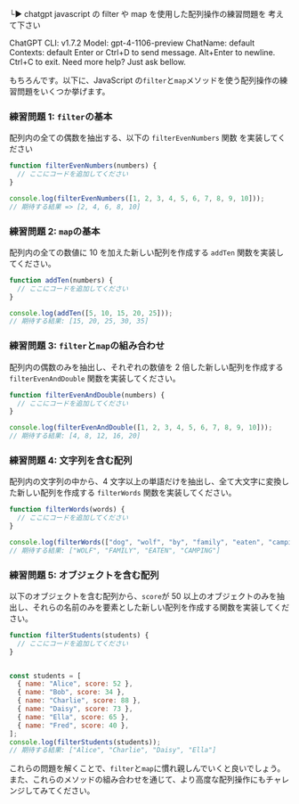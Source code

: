 └▶ chatgpt javascript の filter や map を使用した配列操作の練習問題を 考えて下さい

ChatGPT CLI: v1.7.2
Model: gpt-4-1106-preview
ChatName: default
Contexts: default
Enter or Ctrl+D to send message. Alt+Enter to newline. Ctrl+C to exit.
Need more help? Just ask bellow.

もちろんです。以下に、JavaScript の`filter`と`map`メソッドを使う配列操作の練習問題をいくつか挙げます。

### 練習問題 1: `filter`の基本

配列内の全ての偶数を抽出する、以下の `filterEvenNumbers` 関数 を実装してください

```javascript
function filterEvenNumbers(numbers) {
  // ここにコードを追加してください
}

console.log(filterEvenNumbers([1, 2, 3, 4, 5, 6, 7, 8, 9, 10]));
// 期待する結果 => [2, 4, 6, 8, 10]
```

### 練習問題 2: `map`の基本

配列内の全ての数値に 10 を加えた新しい配列を作成する `addTen` 関数を実装してください。

```javascript
function addTen(numbers) {
  // ここにコードを追加してください
}

console.log(addTen([5, 10, 15, 20, 25]));
// 期待する結果: [15, 20, 25, 30, 35]
```

### 練習問題 3: `filter`と`map`の組み合わせ

配列内の偶数のみを抽出し、それぞれの数値を 2 倍した新しい配列を作成する `filterEvenAndDouble` 関数を実装してください。

```javascript
function filterEvenAndDouble(numbers) {
  // ここにコードを追加してください
}

console.log(filterEvenAndDouble([1, 2, 3, 4, 5, 6, 7, 8, 9, 10]));
// 期待する結果: [4, 8, 12, 16, 20]
```

### 練習問題 4: 文字列を含む配列

配列内の文字列の中から、4 文字以上の単語だけを抽出し、全て大文字に変換した新しい配列を作成する `filterWords` 関数を実装してください。

```javascript
function filterWords(words) {
  // ここにコードを追加してください
}

console.log(filterWords(["dog", "wolf", "by", "family", "eaten", "camping"]));
// 期待する結果: ["WOLF", "FAMILY", "EATEN", "CAMPING"]
```

### 練習問題 5: オブジェクトを含む配列

以下のオブジェクトを含む配列から、`score`が 50 以上のオブジェクトのみを抽出し、それらの名前のみを要素とした新しい配列を作成する関数を実装してください。

```javascript
function filterStudents(students) {
  // ここにコードを追加してください
}


const students = [
  { name: "Alice", score: 52 },
  { name: "Bob", score: 34 },
  { name: "Charlie", score: 88 },
  { name: "Daisy", score: 73 },
  { name: "Ella", score: 65 },
  { name: "Fred", score: 40 },
];
console.log(filterStudents(students));
// 期待する結果: ["Alice", "Charlie", "Daisy", "Ella"]
```

これらの問題を解くことで、`filter`と`map`に慣れ親しんでいくと良いでしょう。また、これらのメソッドの組み合わせを通じて、より高度な配列操作にもチャレンジしてみてください。
